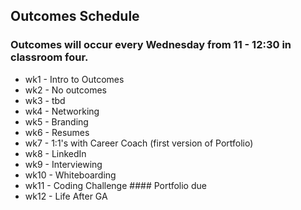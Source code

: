 ## Outcomes Schedule

### Outcomes will occur every Wednesday from 11 - 12:30 in classroom four.


* wk1 - Intro to Outcomes
* wk2 - No outcomes
* wk3 - tbd
* wk4 - Networking
* wk5 - Branding
* wk6 - Resumes
* wk7 - 1:1's with Career Coach (first version of Portfolio)
* wk8 - LinkedIn
* wk9 - Interviewing
* wk10 - Whiteboarding
* wk11 - Coding Challenge #### Portfolio due
* wk12 - Life After GA

